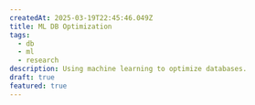 ```yaml
---
createdAt: 2025-03-19T22:45:46.049Z
title: ML DB Optimization
tags:
  - db
  - ml
  - research
description: Using machine learning to optimize databases.
draft: true
featured: true
---
```

